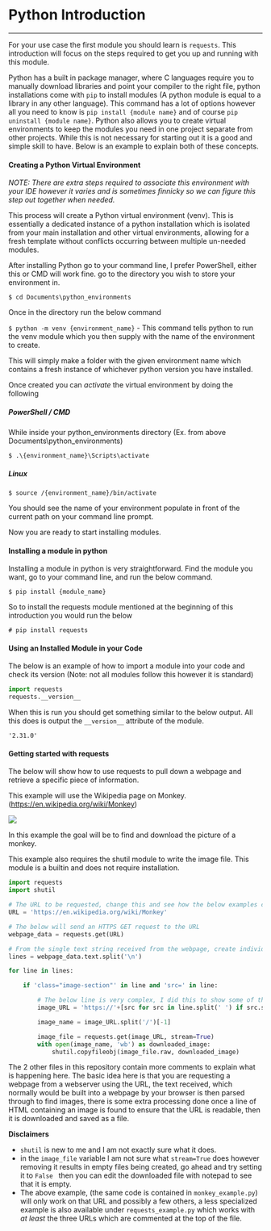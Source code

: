 # Python Introduction

------

For your use case the first module you should learn is `requests`. This introduction will focus on the steps required to get you up and running with this module.

Python has a built in package manager, where C languages require you to manually download libraries and point your compiler to the right file, python installations come with `pip`  to install modules (A python module is equal to a library in any other language). This command has a lot of options however all you need to know is `pip install {module name}` and of course `pip uninstall {module name}`. Python also allows you to create virtual environments to keep the modules you need in one project separate from other projects. While this is not necessary for starting out it is a good and simple skill to have. Below is an example to explain both of these concepts.

#### Creating a Python Virtual Environment

*NOTE: There are extra steps required to associate this environment with your IDE however it varies and is sometimes finnicky so we can figure this step out together when needed.*

This process will create a Python virtual environment (venv). This is essentially a dedicated instance of a python installation which is isolated from your main installation and other virtual environments, allowing for a fresh template without conflicts occurring between multiple un-needed modules.

After installing Python go to your command line, I prefer PowerShell, either this or CMD will work fine. go to the directory you wish to store your environment in.

`$ cd Documents\python_environments`

Once in the directory run the below command

`$ python -m venv {environment_name}`  - This command tells python to run the venv module which you then supply with the name of the environment to create.

This will simply make a folder with the given environment name which contains a fresh instance of whichever python version you have installed. 

Once created you can *activate* the virtual environment by doing the following

##### PowerShell / CMD

While inside your python_environments directory (Ex. from above Documents\python_environments)

`$ .\{environment_name}\Scripts\activate`

##### Linux

`$ source /{environment_name}/bin/activate`

You should see the name of your environment populate in front of the current path on your command line prompt.

Now you are ready to start installing modules.

#### Installing a module in python

Installing a module in python is very straightforward. Find the module you want, go to your command line, and run the below command.

`$ pip install {module_name}`

So to install the requests module mentioned at the beginning of this introduction you would run the below

`# pip install requests` 

#### Using an Installed Module in your Code

The below is an example of how to import a module into your code and check its version (Note: not all modules follow this however it is standard)

```python
import requests
requests.__version__
```

When this is run you should get something similar to the below output. All this does is output the `__version__` attribute of the module.

```
'2.31.0'
```

#### Getting started with requests

The below will show how to use requests to pull down a webpage and retrieve a specific piece of information.

This example will use the Wikipedia page on Monkey. (https://en.wikipedia.org/wiki/Monkey) 

![](C:\Users\thorn\Documents\git-reps\python_intro\media\Wikipedia_page.png)

In this example the goal will be to find and download the picture of a monkey.

This example also requires the shutil module to write the image file. This module is a builtin and does not require installation.

```python
import requests
import shutil

# The URL to be requested, change this and see how the below examples change.
URL = 'https://en.wikipedia.org/wiki/Monkey'

# The below will send an HTTPS GET request to the URL
webpage_data = requests.get(URL)

# From the single text string received from the webpage, create individual strings from each line. \n is the newline character
lines = webpage_data.text.split('\n')

for line in lines:

	if 'class="image-section"' in line and 'src=' in line:

		# The below line is very complex, I did this to show some of the capabilities of python, I will explain better in person.
		image_URL = 'https://'+[src for src in line.split(' ') if src.startswith('src=')][0].strip('src="//')

		image_name = image_URL.split('/')[-1]

		image_file = requests.get(image_URL, stream=True)
		with open(image_name, 'wb') as downloaded_image:
			shutil.copyfileobj(image_file.raw, downloaded_image)
```

The 2 other files in this repository contain more comments to explain what is happening here. The basic idea here is that you are requesting a webpage from a webserver using the URL, the text received, which normally would be built into a webpage by your browser is then parsed through to find images, there is some extra processing done once a line of HTML containing an image is found to ensure that the URL is readable, then it is downloaded and saved as a file. 



**Disclaimers** 

- `shutil` is new to me and I am not exactly sure what it does.
- in the `image_file` variable I am not sure what `stream=True` does however removing it results in empty files being created, go ahead and try setting it to `False ` then you can edit the downloaded file with notepad to see that it is empty.
- The above example, (the same code is contained in `monkey_example.py`) will only work on that URL and possibly a few others, a less specialized example is also available under `requests_example.py` which works with *at least* the three URLs which are commented at the top of the file.
